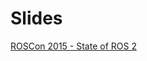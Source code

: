 # Slides

[ROSCon 2015 - State of ROS 2](http://www.dirk-thomas.net/slides_roscon2015_state-of-ros2/2015-10-03_roscon_state-of-ros2.html)
